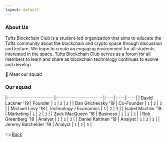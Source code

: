 ```yaml
---
layout: default
---
```


### [](#header-3)About Us

Tufts Blockchain Club is a student-led organization that aims to educate the Tufts community about the blockchain and crypto space through discussion and lecture. We hope to create an engaging environment for all students interested in the space. Tufts Blockchain Club serves as a forum for all members to learn and share as blockchain technology continues to evolve and develop. 

👋 Meet our squad

### [](#header-3)Our squad

|:-----------------------|:-----------------------|:----|:----|:----|
| David Lackner  '19     | Founder                | `1` | `2` | `3` |
| Dan Grichevsky '19     | Co-Founder             | `1` | `2` | `3` |
| Michael Levy   '18     | Technology / Economics | `1` | `2` | `3` |
| Isabel Machlin '19     | Marketing              | `1` | `2` | `3` |
| Zack MacQueen  '18     | Business               | `1` | `2` | `3` |
| Rob Greenberg  '19     | Analyst                | `1` | `2` | `3` |
| Daniel Kaltman '19     | Analyst                | `1` | `2` | `3` |
| Jeremy Batchelder '19  | Analyst                | `1` | `2` | `3` |

👈 [Back](./)
